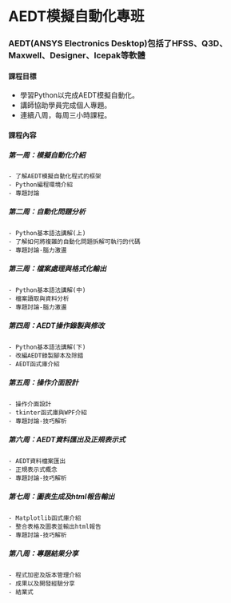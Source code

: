 # AEDT模擬自動化專班
### AEDT(ANSYS Electronics Desktop)包括了HFSS、Q3D、Maxwell、Designer、Icepak等軟體

#### 課程目標
- 學習Python以完成AEDT模擬自動化。
- 講師協助學員完成個人專題。
- 連續八周，每周三小時課程。

#### 課程內容
##### 第一周：模擬自動化介紹
    - 了解AEDT模擬自動化程式的框架
    - Python編程環境介紹
    - 專題討論    
##### 第二周：自動化問題分析
    - Python基本語法講解(上)
    - 了解如何將複雜的自動化問題拆解可執行的代碼
    - 專題討論-腦力激盪
##### 第三周：檔案處理與格式化輸出
    - Python基本語法講解(中)
    - 檔案讀取與資料分析
    - 專題討論-腦力激盪
##### 第四周：AEDT操作錄製與修改
    - Python基本語法講解(下)
    - 改編AEDT錄製腳本及除錯
    - AEDT函式庫介紹
##### 第五周：操作介面設計
    - 操作介面設計
    - tkinter函式庫與WPF介紹
    - 專題討論-技巧解析
##### 第六周：AEDT資料匯出及正規表示式
    - AEDT資料檔案匯出
    - 正規表示式概念
    - 專題討論-技巧解析    
##### 第七周：圖表生成及html報告輸出
    - Matplotlib函式庫介紹
    - 整合表格及圖表並輸出html報告
    - 專題討論-技巧解析
##### 第八周：專題結果分享
    - 程式加密及版本管理介紹
    - 成果以及開發經驗分享
    - 結業式
